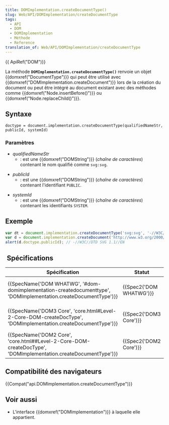 ```yaml
---
title: DOMImplementation.createDocumentType()
slug: Web/API/DOMImplementation/createDocumentType
tags:
  - API
  - DOM
  - DOMImplementation
  - Méthode
  - Reference
translation_of: Web/API/DOMImplementation/createDocumentType
---
```

{{ ApiRef("DOM")}}

La méthode **`DOMImplementation.createDocumentType()`** renvoie un objet {{domxref("DocumentType")}}  qui peut être utilisé avec {{domxref("DOMImplementation.createDocument")}} lors de la création du document ou peut être intégré au document existant avec des méthodes comme {{domxref("Node.insertBefore()")}} ou {{domxref("Node.replaceChild()")}}.

## Syntaxe

    doctype = document.implementation.createDocumentType(qualifiedNameStr, publicId, systemId)

### Paramètres

- _qualifiedNameStr_
  - : est une {{domxref("DOMString")}} (_chaîne de caractères_) contenant le nom qualifié comme `svg:svg`.

<!---->

- _publicId_
  - : est une {{domxref("DOMString")}} (_chaîne de caractères_) contenant l'identifiant `PUBLIC`.

<!---->

- _systemId_
  - : est une {{domxref("DOMString")}} (_chaîne de caractères_) contenant les identifiants `SYSTEM`.

## Exemple

```js
var dt = document.implementation.createDocumentType('svg:svg', '-//W3C//DTD SVG 1.1//EN', 'http://www.w3.org/Graphics/SVG/1.1/DTD/svg11.dtd');
var d = document.implementation.createDocument('http://www.w3.org/2000/svg', 'svg:svg', dt);
alert(d.doctype.publicId); // -//W3C//DTD SVG 1.1//EN
```

##  Spécifications

| Spécification                                                                                                                                        | Statut                           | Commentaire                                             |
| ---------------------------------------------------------------------------------------------------------------------------------------------------- | -------------------------------- | ------------------------------------------------------- |
| {{SpecName('DOM WHATWG', '#dom-domimplementation-createdocumenttype', 'DOMImplementation.createDocumentType')}} | {{Spec2('DOM WHATWG')}} | Pas de modification de {{SpecName("DOM3 Core")}} |
| {{SpecName('DOM3 Core', 'core.html#Level-2-Core-DOM-createDocType', 'DOMImplementation.createDocumentType')}}     | {{Spec2('DOM3 Core')}}     | Pas de modification de {{SpecName("DOM2 Core")}} |
| {{SpecName('DOM2 Core', 'core.html##Level-2-Core-DOM-createDocType', 'DOMImplementation.createDocumentType')}} | {{Spec2('DOM2 Core')}}     | Définition initiale.                                    |

## Compatibilité des navigateurs

{{Compat("api.DOMImplementation.createDocumentType")}}

## Voir aussi

- L'interface {{domxref("DOMImplementation")}} à laquelle elle appartient.
